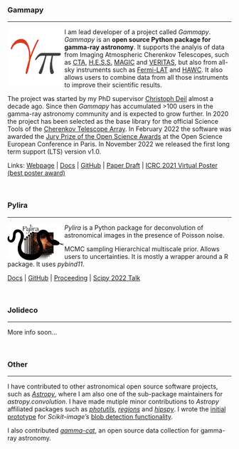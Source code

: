 ### Gammapy
_________________________

<img src="static/images/gammapy-logo.png" alt="drawing" style="float:left;width:128px;height:128px;"/>

I am lead developer of a project called *Gammapy*. *Gammapy* is an **open source Python package for gamma-ray astronomy**. It supports the analyis of data from Imaging Atmospheric Cherenkov Telescopes, such as [CTA](https://www.cta-observatory.org), [H.E.S.S.](https://www.mpi-hd.mpg.de/hfm/HESS/)
[MAGIC](https://magic.mpp.mpg.de/) and [VERITAS](https://veritas.sao.arizona.edu/), but also from all-sky instruments such as [Fermi-LAT](https://fermi.gsfc.nasa.gov/) and [HAWC](https://www.hawc-observatory.org/). It also allows users to combine data from all those
instruments to improve their scientific results.

The project was started by my PhD supervisor [Christoph Deil](https://christophdeil.com) almost a decade ago. Since then *Gammapy* has accumulated >100 users in the gamma-ray astronomy community and is expected to grow further. In 2020 the project has been selected as the base library for the official Science Tools of the [Cherenkov Telescope Array](https://www.cta-observatory.org). In February 2022 the software was awarded the [Jury Prize of the Open Science Awards](https://www.ouvrirlascience.fr/open-science-free-software-award-ceremony/) at the Open Science European Conference in Paris. In November 2022 we released the first long term support (LTS) version v1.0.

Links:
[Webpage](https://gammapy.org) | [Docs](https://docs.gammapy.org) | [GitHub](https://github.com/gammapy/gammapy) | [Paper Draft](https://github.com/gammapy/gammapy-v1.0-paper/raw/main-pdf/ms.pdf) | [ICRC 2021 Virtual Poster (best poster award)](https://video.desy.de/video/Gammapy-a-Python-Package-for-Gamma-Ray-Astronomy/70ff153f6d30ac6b8ab86f90ce1fba2a)


</br>


### Pylira
_________________________
<img src="static/images/pylira-logo.png" alt="drawing" style="float:left;width:128px;"/>

*Pylira* is a Python package for deconvolution of astronomical images in the presence of Poisson noise.

MCMC sampling Hierarchical multiscale prior. Allows users to uncertainties.
It is mostly a wrapper around a R package. It uses *pybind11*. 

[Docs](https://pylira.readthedocs.io/en/latest/) | [GitHub](https://github.com/astrostat/pylira) | [Proceeding](https://conference.scipy.org/proceedings/scipy2022/pdfs/donath.pdf) | 
[Scipy 2022 Talk](https://youtu.be/FYleK2-fjKE)


</br>


### Jolideco
_________________________

More info soon...


</br>


### Other
_________________________
I have contributed to other astronomical open source software projects, such as [*Astropy*](https://astropy.org), where I am also one of the sub-package maintainers for *astropy.convolution*.
I have made mutiple minor contributions to *Astropy* affiliated packages such as [*photutils*](https://github.com/astropy/photutils), [*regions*](https://github.com/astropy/regions) and [*hipspy*](https://github.com/hipspy/hips). I wrote the [initial prototype](https://github.com/adonath/blob_detection) for *Scikit-image’s* [blob detection functionality](https://scikit-image.org/docs/dev/auto_examples/features_detection/plot_blob.html).

I also contributed [*gamma-cat*](https://github.com/gammapy/gamma-cat), an open source data collection for gamma-ray astronomy.
